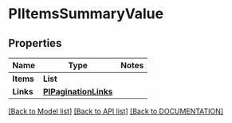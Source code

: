 # PIItemsSummaryValue

## Properties
Name | Type | Notes
------------ | ------------- | -------------
**Items** | **List<PISummaryValue>**
**Links** | **[**PIPaginationLinks**](../Model/PIPaginationLinks.md)**

[[Back to Model list]](../../DOCUMENTATION.md#documentation-for-models) [[Back to API list]](../../DOCUMENTATION.md#documentation-for-api-endpoints) [[Back to DOCUMENTATION]](../../DOCUMENTATION.md)
